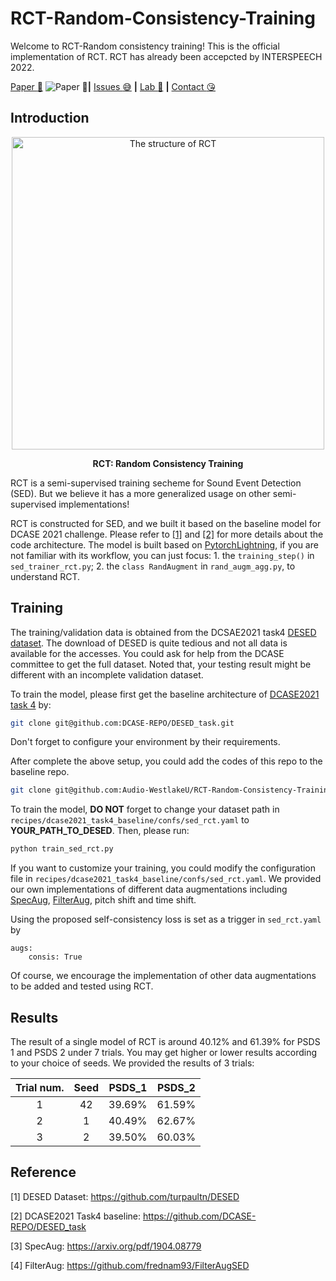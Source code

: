 # RCT-Random-Consistency-Training

Welcome to RCT-Random consistency training! This is the official implementation of RCT. RCT has already been accepcted by INTERSPEECH 2022.

[Paper :star_struck:](https://arxiv.org/abs/2110.11144) ![Paper :star_struck:](https://img.shields.io/badge/arXiv-2110.11144-brightgreen)**|** [Issues :sweat_smile:](https://github.com/Audio-WestlakeU/RCT-Random-Consistency-Training/issues)
 **|** [Lab :hear_no_evil:](https://github.com/Audio-WestlakeU) **|** [Contact :kissing_heart:](sao_year@126.com)

## Introduction

<div  align="center">    
<image src="/imgs/rct_structure.PNG"  width="500" alt="The structure of RCT" />

**RCT: Random Consistency Training**
</div>

RCT is a semi-supervised training secheme for Sound Event Detection (SED). But we believe it has a more generalized usage on other semi-supervised implementations!

RCT is constructed for SED, and we built it based on the baseline model for DCASE 2021 challenge. Please refer
to [[1]](https://http://arxiv.org/abs/2110.11144) and [[2]](https://github.com/DCASE-REPO/DESED_task) for more details about the code architecture. The model is built based on [PytorchLightning](https://www.pytorchlightning.ai/), if you are not familiar with its workflow, you can just focus: 1. the `training_step()` in `sed_trainer_rct.py`; 2. the `class RandAugment` in `rand_augm_agg.py`, to understand RCT.

## Training

The training/validation data is obtained from the DCSAE2021 task4 [DESED dataset](https://github.com/turpaultn/DESED).
The download of DESED is quite tedious and not all data is available for the accesses. You could ask for help from the DCASE committee to get the full dataset. Noted that, your testing result might be different with an incomplete validation dataset.

To train the model, please first get the baseline architecture of [DCASE2021 task 4](https://github.com/DCASE-REPO/DESED_task)
by:
```bash
git clone git@github.com:DCASE-REPO/DESED_task.git
```
Don't forget to configure your environment by their requirements.

After complete the above setup, you could add the codes of this repo to the baseline repo.

```bash
git clone git@github.com:Audio-WestlakeU/RCT-Random-Consistency-Training.git
```

To train the model, **DO NOT** forget to change your dataset path in `recipes/dcase2021_task4_baseline/confs/sed_rct.yaml`
to **YOUR_PATH_TO_DESED**. Then, please run:
```bash
python train_sed_rct.py
```

If you want to customize your training, you could modify the configuration file in
`recipes/dcase2021_task4_baseline/confs/sed_rct.yaml`. We provided our own implementations of different data augmentations including
[SpecAug](https://arxiv.org/pdf/1904.08779.pdf?source=post_page---------------------------),
[FilterAug](https://github.com/frednam93/FilterAugSED), pitch shift and time shift.

Using the proposed self-consistency loss is set as a trigger in `sed_rct.yaml` by
```angular2html
augs:    
    consis: True
```

Of course, we encourage the implementation of other data augmentations to be added and tested using RCT.

## Results
The result of a single model of RCT is around 40.12% and 61.39% for PSDS 1 and PSDS 2 under 7 trials.
You may get higher or lower results according to your choice of seeds. We provided the results of 3 trials:
<div align="center">

| Trial num. | Seed | PSDS_1 | PSDS_2 |
| :--------: | :--: | :----: | :----: |
|     1      |  42  | 39.69% | 61.59% |
|     2      |   1  | 40.49% | 62.67% |
|     3      |   2  | 39.50% | 60.03% |
</div>





## Reference
[1] DESED Dataset: https://github.com/turpaultn/DESED

[2] DCASE2021 Task4 baseline: https://github.com/DCASE-REPO/DESED_task

[3] SpecAug: https://arxiv.org/pdf/1904.08779

[4] FilterAug: https://github.com/frednam93/FilterAugSED

